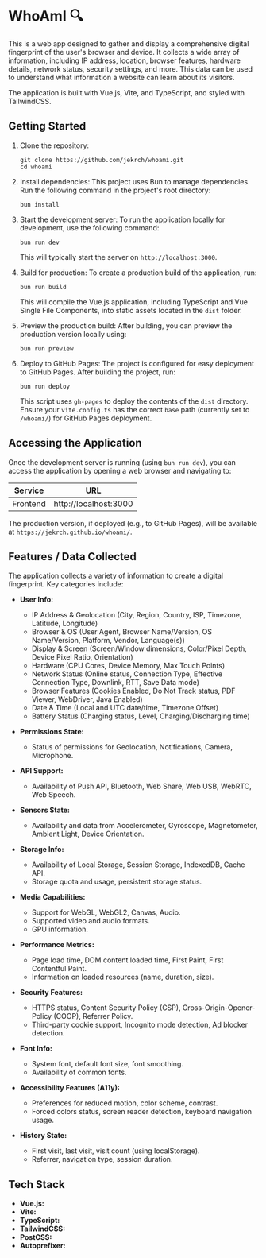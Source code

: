 # WhoAmI :mag:

This is a web app designed to gather and display a comprehensive digital fingerprint of the user's browser and device. It collects a wide array of information, including IP address, location, browser features, hardware details, network status, security settings, and more. This data can be used to understand what information a website can learn about its visitors.

The application is built with Vue.js, Vite, and TypeScript, and styled with TailwindCSS.

## Getting Started

1.  Clone the repository:
    ```
    git clone https://github.com/jekrch/whoami.git
    cd whoami
    ```

2.  Install dependencies:
    This project uses Bun to manage dependencies. Run the following command in the project's root directory:
    ```
    bun install
    ```

3.  Start the development server:
    To run the application locally for development, use the following command:
    ```
    bun run dev
    ```
    This will typically start the server on `http://localhost:3000`.

4.  Build for production:
    To create a production build of the application, run:
    ```
    bun run build
    ```
    This will compile the Vue.js application, including TypeScript and Vue Single File Components, into static assets located in the `dist` folder.

5.  Preview the production build:
    After building, you can preview the production version locally using:
    ```
    bun run preview
    ```

6.  Deploy to GitHub Pages:
    The project is configured for easy deployment to GitHub Pages. After building the project, run:
    ```
    bun run deploy
    ```
    This script uses `gh-pages` to deploy the contents of the `dist` directory. Ensure your `vite.config.ts` has the correct `base` path (currently set to `/whoami/`) for GitHub Pages deployment.

## Accessing the Application

Once the development server is running (using `bun run dev`), you can access the application by opening a web browser and navigating to:

| Service       | URL                   |
|---------------|-----------------------|
| Frontend      | http://localhost:3000 |

The production version, if deployed (e.g., to GitHub Pages), will be available at `https://jekrch.github.io/whoami/`.

## Features / Data Collected

The application collects a variety of information to create a digital fingerprint. Key categories include:

* **User Info:**
    * IP Address & Geolocation (City, Region, Country, ISP, Timezone, Latitude, Longitude)
    * Browser & OS (User Agent, Browser Name/Version, OS Name/Version, Platform, Vendor, Language(s))
    * Display & Screen (Screen/Window dimensions, Color/Pixel Depth, Device Pixel Ratio, Orientation)
    * Hardware (CPU Cores, Device Memory, Max Touch Points)
    * Network Status (Online status, Connection Type, Effective Connection Type, Downlink, RTT, Save Data mode)
    * Browser Features (Cookies Enabled, Do Not Track status, PDF Viewer, WebDriver, Java Enabled)
    * Date & Time (Local and UTC date/time, Timezone Offset)
    * Battery Status (Charging status, Level, Charging/Discharging time)

* **Permissions State:**
    * Status of permissions for Geolocation, Notifications, Camera, Microphone.

* **API Support:**
    * Availability of Push API, Bluetooth, Web Share, Web USB, WebRTC, Web Speech.

* **Sensors State:**
    * Availability and data from Accelerometer, Gyroscope, Magnetometer, Ambient Light, Device Orientation.

* **Storage Info:**
    * Availability of Local Storage, Session Storage, IndexedDB, Cache API.
    * Storage quota and usage, persistent storage status.

* **Media Capabilities:**
    * Support for WebGL, WebGL2, Canvas, Audio.
    * Supported video and audio formats.
    * GPU information.

* **Performance Metrics:**
    * Page load time, DOM content loaded time, First Paint, First Contentful Paint.
    * Information on loaded resources (name, duration, size).

* **Security Features:**
    * HTTPS status, Content Security Policy (CSP), Cross-Origin-Opener-Policy (COOP), Referrer Policy.
    * Third-party cookie support, Incognito mode detection, Ad blocker detection.

* **Font Info:**
    * System font, default font size, font smoothing.
    * Availability of common fonts.

* **Accessibility Features (A11y):**
    * Preferences for reduced motion, color scheme, contrast.
    * Forced colors status, screen reader detection, keyboard navigation usage.

* **History State:**
    * First visit, last visit, visit count (using localStorage).
    * Referrer, navigation type, session duration.

## Tech Stack

* **Vue.js:** 
* **Vite:** 
* **TypeScript:** 
* **TailwindCSS:** 
* **PostCSS:** 
* **Autoprefixer:**